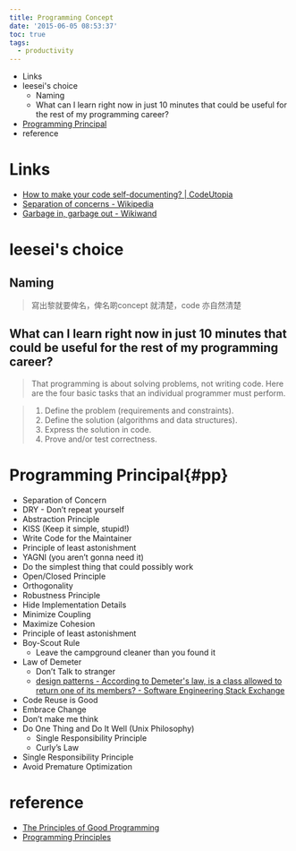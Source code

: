 ```yaml
---
title: Programming Concept
date: '2015-06-05 08:53:37'
toc: true
tags:
  - productivity
---
```


<!-- MarkdownTOC -->

- Links
- leesei's choice
  - Naming
  - What can I learn right now in just 10 minutes that could be useful for the rest of my programming career?
- [Programming Principal](#pp)
- reference

<!-- /MarkdownTOC -->


# Links

- [How to make your code self-documenting? | CodeUtopia][@1]
- [Separation of concerns - Wikipedia][@2]
- [Garbage in, garbage out - Wikiwand][@3]

# leesei's choice

## Naming

> 寫出黎就要俾名，俾名啲concept 就清楚，code 亦自然清楚

## What can I learn right now in just 10 minutes that could be useful for the rest of my programming career?

> That programming is about solving problems, not writing code. Here are the four basic tasks that an individual programmer must perform.

> 1. Define the problem (requirements and constraints).
> 2. Define the solution (algorithms and data structures).
> 3. Express the solution in code.
> 4. Prove and/or test correctness.

# Programming Principal{#pp}
- Separation of Concern
- DRY - Don’t repeat yourself
- Abstraction Principle
- KISS (Keep it simple, stupid!)
- Write Code for the Maintainer
- Principle of least astonishment
- YAGNI (you aren’t gonna need it)
- Do the simplest thing that could possibly work
- Open/Closed Principle
- Orthogonality
- Robustness Principle
- Hide Implementation Details
- Minimize Coupling
- Maximize Cohesion
- Principle of least astonishment
- Boy-Scout Rule
  - Leave the campground cleaner than you found it
- Law of Demeter
  - Don’t Talk to stranger
  - [design patterns - According to Demeter's law, is a class allowed to return one of its members? - Software Engineering Stack Exchange][@4]
- Code Reuse is Good
- Embrace Change
- Don’t make me think
- Do One Thing and Do It Well  (Unix Philosophy)
  - Single Responsibility Principle
  - Curly’s Law
- Single Responsibility Principle
- Avoid Premature Optimization

# reference
- [The Principles of Good Programming][@5]
- [Programming Principles][@6]

<!-- reference links -->

[@1]: http://codeutopia.net/blog/2014/12/01/how-to-make-your-code-self-documenting/
[@2]: http://en.wikipedia.org/wiki/Separation_of_concerns
[@3]: http://www.wikiwand.com/en/Garbage_in,_garbage_out
[@4]: http://softwareengineering.stackexchange.com/questions/322622/according-to-demeters-law-is-a-class-allowed-to-return-one-of-its-members
[@5]: http://www.artima.com/weblogs/viewpost.jsp?thread=331531
[@6]: https://webpro.github.io/programming-principles/
